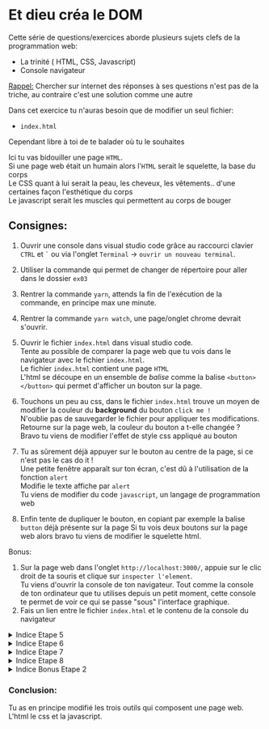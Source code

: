 # Et dieu créa le DOM

Cette série de questions/exercices aborde plusieurs sujets clefs de la programmation web:

- La trinité ( HTML, CSS, Javascript)
- Console navigateur

<ins>Rappel:</ins> Chercher sur internet des réponses à ses questions n'est pas de la triche, au contraire c'est une solution comme une autre

Dans cet exercice tu n'auras besoin que de modifier un seul fichier:

- `index.html`

Cependant libre à toi de te balader où tu le souhaites

Ici tu vas bidouiller une page `HTML`.<br/>
Si une page web était un humain alors
l'`HTML` serait le squelette, la base du corps<br/>
Le CSS quant à lui serait la peau, les cheveux, les vêtements.. d'une certaines façon l'esthétique du corps<br/>
Le javascript serait les muscles qui permettent au corps de bouger

## Consignes:

1. Ouvrir une console dans visual studio code grâce au raccourci clavier `CTRL` et <code>\`</code> ou via l'onglet `Terminal` -> `ouvrir un nouveau terminal`.
2. Utiliser la commande qui permet de changer de répertoire pour aller dans le dossier `ex03`
3. Rentrer la commande `yarn`, attends la fin de l'exécution de la commande, en principe max une minute.
4. Rentrer la commande `yarn watch`, une page/onglet chrome devrait s'ouvrir.
5. Ouvrir le fichier `index.html` dans visual studio code.<br/> Tente au possible de comparer la page web que tu vois dans le navigateur avec le fichier `index.html`.<br/>
   Le fichier `index.html` contient une page `HTML`<br/>
   L'html se découpe en un ensemble de _balise_ comme la balise `<button> </button>` qui permet d'afficher un bouton sur la page.

6. Touchons un peu au css, dans le fichier `index.html` trouve un moyen de modifier la couleur du **background** du bouton `click me !`<br/>
   N'oublie pas de sauvegarder le fichier pour appliquer tes modifications.
   Retourne sur la page web, la couleur du bouton a t-elle changée ?<br/>Bravo tu viens de modifier l'effet de style css appliqué au bouton<br/>
7. Tu as sûrement déjà appuyer sur le bouton au centre de la page, si ce n'est pas le cas do it !<br/>
   Une petite fenêtre apparaît sur ton écran, c'est dû à l'utilisation de la fonction `alert`<br/>
   Modifie le texte affiche par `alert`<br/>
   Tu viens de modifier du code `javascript`, un langage de programmation web
8. Enfin tente de dupliquer le bouton, en copiant par exemple la balise `button` déjà présente sur la page
   Si tu vois deux boutons sur la page web alors bravo tu viens de modifier le squelette html.

Bonus:

1. Sur la page web dans l'onglet `http://localhost:3000/`, appuie sur le clic droit de ta souris et clique sur `inspecter l'element`.<br/> Tu viens d'ouvrir la console de ton navigateur. Tout comme la console de ton ordinateur que tu utilises depuis un petit moment, cette console te permet de voir ce qui se passe "sous" l'interface graphique.
2. Fais un lien entre le fichier `index.html` et le contenu de la console du navigateur

<details> 
  <summary>Indice Etape 5 </summary>
   La page que tu vois est le rendu du fichier <code>index.html</code><br/>
   Regarde tu peux trouver sur la page et dans le fichier la phrase <code>click me !</code>
</details>

<details> 
  <summary>Indice Etape 6 </summary>
     la ligne 21 du fichier <code>index.html</code> devrait t'intéresser
</details>

<details> 
  <summary>Indice Etape 7 </summary>
   Tu peux chercher un mot dans un fichier avec visual studio code grâce au raccourci <code>CTRL</code> et <code>f</code><br/>
</details>

<details> 
  <summary>Indice Etape 8 </summary>
   Tente de copier coller l'ensemble de la balise </code>button</code> déjà present dans le fichier <code>index.html</code>
</details>

<details> 
  <summary>Indice Bonus Etape 2 </summary>
     La page html a été chargée dans le navigateur, il prend le fichier et l'interprète pour le rendre utilisable par n'importe qui ( non développeur ).<br/>
     Dans la console du navigateur tu peux voir plus ou moins exactement ton fichier index.html
     Tu peux meme le modifier ( pour la session en cours seulement )
</details>

### Conclusion:

Tu as en principe modifié les trois outils qui composent une page web.
L'html le css et la javascript.

